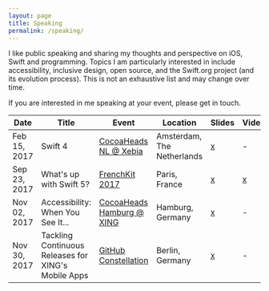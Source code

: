 ```yaml
---
layout: page
title: Speaking
permalink: /speaking/
---
```


I like public speaking and sharing my thoughts and perspective on iOS, Swift and programming. Topics I am particularly interested in include accessibility, inclusive design, open source, and the Swift.org project (and its evolution process). This is not an exhaustive list and may change over time.

If you are interested in me speaking at your event, please get in touch.

| Date         | Title                   | Event                 | Location                   | Slides                                                       | Video |
|--------------|-------------------------|-----------------------|----------------------------|--------------------------------------------------------------|-------|
| Feb 15, 2017 | Swift 4                           | [CocoaHeads NL @ Xebia](https://www.meetup.com/CocoaHeadsNL/)     | Amsterdam, The Netherlands    | [x](https://speakerdeck.com/basthomas/swift-4)               | -                                                  |
| Sep 23, 2017 | What's up with Swift 5?           | [FrenchKit 2017](http://frenchkit.fr)            | Paris, France                 | [x](https://speakerdeck.com/basthomas/whats-up-with-swift-5) | [x](https://www.youtube.com/watch?v=XXqZaKodLfA)   |
| Nov 02, 2017 | Accessibility: When You See It... | [CocoaHeads Hamburg @ XING](https://www.meetup.com/CocoaHeads-Hamburg/)        | Hamburg, Germany              | [x](https://speakerdeck.com/basthomas/accessibility-when-you-see-it-dot-dot-dot) | -   |
| Nov 30, 2017 | Tackling Continuous Releases for XING's Mobile Apps | [GitHub Constellation](http://githubconstellation.com/berlin/)        | Berlin, Germany              | [x](https://speakerdeck.com/basthomas/tackling-continuous-releases-for-xings-mobile-apps) | -   |
